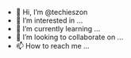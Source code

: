 - 👋 Hi, I’m @techieszon
- 👀 I’m interested in ...
- 🌱 I’m currently learning ...
- 💞️ I’m looking to collaborate on ...
- 📫 How to reach me ...

<!---
techieszon/techieszon is a ✨ special ✨ repository because its `README.md` (this file) appears on your GitHub profile.
You can click the Preview link to take a look at your changes.
--->
